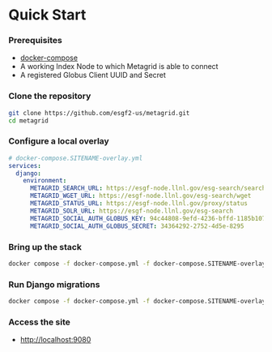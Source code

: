 # Quick Start
### Prerequisites

- [docker-compose](https://docs.docker.com/compose/install/)
- A working Index Node to which Metagrid is able to connect
- A registered Globus Client UUID and Secret

### Clone the repository
```bash
git clone https://github.com/esgf2-us/metagrid.git
cd metagrid
```
### Configure a local overlay
```yaml
# docker-compose.SITENAME-overlay.yml
services:
  django:
    environment:
      METAGRID_SEARCH_URL: https://esgf-node.llnl.gov/esg-search/search
      METAGRID_WGET_URL: https://esgf-node.llnl.gov/esg-search/wget
      METAGRID_STATUS_URL: https://esgf-node.llnl.gov/proxy/status
      METAGRID_SOLR_URL: https://esgf-node.llnl.gov/esg-search
      METAGRID_SOCIAL_AUTH_GLOBUS_KEY: 94c44808-9efd-4236-bffd-1185b1071736
      METAGRID_SOCIAL_AUTH_GLOBUS_SECRET: 34364292-2752-4d5e-8295
```

### Bring up the stack
```bash
docker compose -f docker-compose.yml -f docker-compose.SITENAME-overlay.yml up
```

### Run Django migrations
```bash
docker compose -f docker-compose.yml -f docker-compose.SITENAME-overlay.yml run --rm django python manage.py migrate
```

### Access the site
- <http://localhost:9080>